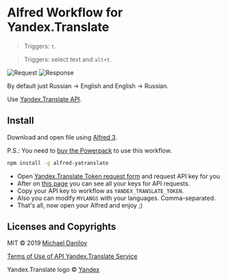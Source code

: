 # Alfred Workflow for Yandex.Translate

> Triggers: `t`.

> Triggers: select text and `alt+t`.

![Request](https://s.dnlv.co/alfred/yatranslate-20160622.094042.png)
![Response](https://s.dnlv.co/alfred/yatranslate-20160622.094749.png)

By default just Russian -> English and English -> Russian.

Use [Yandex.Translate API](https://tech.yandex.com/translate/).

## Install

Download and open file using [Alfred 3](https://www.alfredapp.com/).

P.S.: You need to [buy the Powerpack](https://buy.alfredapp.com/) to use this workflow.

```bash
npm install -g alfred-yatranslate
```

- Open [Yandex.Translate Token request form](https://tech.yandex.com/keys/get/?service=trnsl) and request API key for you
- After on [this page](https://tech.yandex.com/keys/?service=trnsl) you can see all your keys for API requests.
- Copy your API key to workflow as `YANDEX_TRANSLATE_TOKEN`.
- Also you can modify `MYLANGS` with your languages. Comma-separated.
- That's all, now open your Alfred and enjoy ;)


## Licenses and Copyrights

MIT © 2019 [Michael Danilov](https://danilov.me)

[Terms of Use of API Yandex.Translate Service](https://yandex.com/legal/translate_api/)

Yandex.Translate logo © [Yandex](https://www.yandex.com/)

